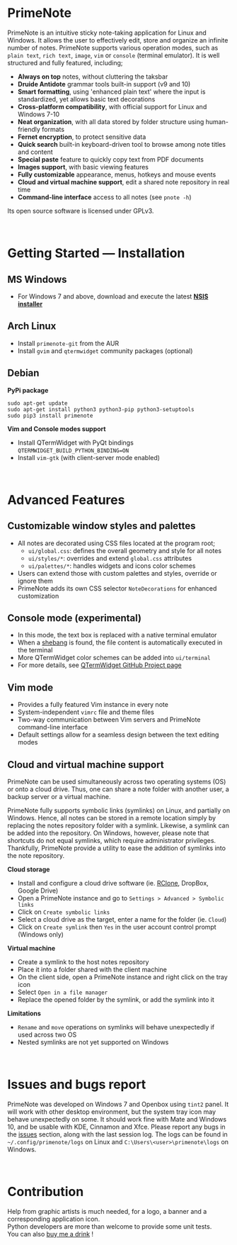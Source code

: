 <!--LOGO BANNER-->

# PrimeNote
PrimeNote is an intuitive sticky note-taking application for Linux and Windows. It allows the user to effectively edit, store and organize an infinite number of notes. PrimeNote supports various operation modes, such as `plain text`, `rich text`, `image`, `vim` or `console` (terminal emulator). It is well structured and fully featured, including;

- **Always on top** notes, without cluttering the taksbar
- **Druide Antidote** grammar tools built-in support (v9 and 10)
- **Smart formatting**, using 'enhanced plain text' where the input is standardized, yet allows basic text decorations
- **Cross-platform compatibility**, with official support for Linux and Windows 7-10
- **Neat organization**, with all data stored by folder structure using human-friendly formats
- **Fernet encryption**, to protect sensitive data
- **Quick search** built-in keyboard-driven tool to browse among note titles and content
- **Special paste** feature to quickly copy text from PDF documents
- **Images support**, with basic viewing features
- **Fully customizable** appearance, menus, hotkeys and mouse events
- **Cloud and virtual machine support**, edit a shared note repository in real time
- **Command-line interface** access to all notes (see `pnote -h`)

Its open source software is licensed under GPLv3.

<br/>

# Getting Started — Installation
## MS Windows
- For Windows 7 and above, download and execute the latest **[NSIS installer](https://gitlab.com/william.belanger/storage/-/raw/primenote/primenote-1.3.exe?inline=false)**

## Arch Linux
- Install `primenote-git` from the AUR
- Install `gvim` and `qtermwidget` community packages (optional)

## Debian
**PyPi package**
```
sudo apt-get update
sudo apt-get install python3 python3-pip python3-setuptools
sudo pip3 install primenote
```

**Vim and Console modes support**
- Install QTermWidget with PyQt bindings `QTERMWIDGET_BUILD_PYTHON_BINDING=ON`
- Install `vim-gtk` (with client-server mode enabled)

<br/>

# Advanced Features
## Customizable window styles and palettes
- All notes are decorated using CSS files located at the program root;
  - `ui/global.css`: defines the overall geometry and style for all notes
  - `ui/styles/*`: overrides and extend `global.css` attributes
  - `ui/palettes/*`: handles widgets and icons color schemes
- Users can extend those with custom palettes and styles, override or ignore them
- PrimeNote adds its own CSS selector `NoteDecorations` for enhanced customization

## Console mode (experimental)
- In this mode, the text box is replaced with a native terminal emulator
- When a [shebang](https://en.wikipedia.org/wiki/Shebang_(Unix)) is found, the file content is automatically executed in the terminal
- More QTermWidget color schemes can be added into `ui/terminal`
- For more details, see [QTermWidget GitHub Project page](https://github.com/lxqt/qtermwidget)

## Vim mode
- Provides a fully featured Vim instance in every note
- System-independent `vimrc` file and theme files
- Two-way communication between Vim servers and PrimeNote command-line interface
- Default settings allow for a seamless design between the text editing modes

## Cloud and virtual machine support
PrimeNote can be used simultaneously across two operating systems (OS) or onto a cloud drive. Thus, one can share a note folder with another user, a backup server or a virtual machine.<br/>

PrimeNote fully supports symbolic links (symlinks) on Linux, and partially on Windows. Hence, all notes can be stored in a remote location simply by replacing the notes repository folder with a symlink. Likewise, a symlink can be added into the repository. On Windows, however, please note that shortcuts do not equal symlinks, which require administrator privileges. Thankfully, PrimeNote provide a utility to ease the addition of symlinks into the note repository.

**Cloud storage**
- Install and configure a cloud drive software (ie. [RClone](https://rclone.org/), DropBox, Google Drive)
- Open a PrimeNote instance and go to `Settings > Advanced > Symbolic links`
- Click on `Create symbolic links`
- Select a cloud drive as the target, enter a name for the folder (ie. `Cloud`)
- Click on `Create symlink` then `Yes` in the user account control prompt (Windows only)

**Virtual machine**
- Create a symlink to the host notes repository
- Place it into a folder shared with the client machine
- On the client side, open a PrimeNote instance and right click on the tray icon
- Select `Open in a file manager`
- Replace the opened folder by the symlink, or add the symlink into it

**Limitations**
- `Rename` and `move` operations on symlinks will behave unexpectedly if used across two OS
- Nested symlinks are not yet supported on Windows

<br/>

# Issues and bugs report
PrimeNote was developed on Windows 7 and Openbox using `tint2` panel. It will work with other desktop environment, but the system tray icon may behave unexpectedly on some. It should work fine with Mate and Windows 10, and be usable with KDE, Cinnamon and Xfce. Please report any bugs in the [issues](https://gitlab.com/william.belanger/primenote/-/issues) section, along with the last session log. The logs can be found in `~/.config/primenote/logs` on Linux and `C:\Users\<user>\primenote\logs` on Windows.

<br/>

# Contribution
Help from graphic artists is much needed, for a logo, a banner and a corresponding application icon.
<br/>Python developers are more than welcome to provide some unit tests.
<br/>You can also [buy me a drink](https://www.paypal.com/donate?hosted_button_id=7UTK3HPH6Q5DG) !
